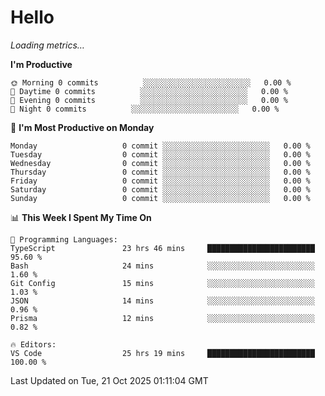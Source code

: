 # Hello

<!-- METRICS:START -->
<p><em>Loading metrics…</em></p>
<!-- METRICS:END -->

<!--START_SECTION:waka-->
**I'm Productive**

```text
🌞 Morning 0 commits          ░░░░░░░░░░░░░░░░░░░░░░░░   0.00 % 
🌆 Daytime 0 commits          ░░░░░░░░░░░░░░░░░░░░░░░░   0.00 % 
🌃 Evening 0 commits          ░░░░░░░░░░░░░░░░░░░░░░░░   0.00 % 
🌙 Night 0 commits          ░░░░░░░░░░░░░░░░░░░░░░░░   0.00 % 
```
📅 **I'm Most Productive on Monday**

```text
Monday                   0 commit ░░░░░░░░░░░░░░░░░░░░░░░░   0.00 % 
Tuesday                  0 commit ░░░░░░░░░░░░░░░░░░░░░░░░   0.00 % 
Wednesday                0 commit ░░░░░░░░░░░░░░░░░░░░░░░░   0.00 % 
Thursday                 0 commit ░░░░░░░░░░░░░░░░░░░░░░░░   0.00 % 
Friday                   0 commit ░░░░░░░░░░░░░░░░░░░░░░░░   0.00 % 
Saturday                 0 commit ░░░░░░░░░░░░░░░░░░░░░░░░   0.00 % 
Sunday                   0 commit ░░░░░░░░░░░░░░░░░░░░░░░░   0.00 % 
```

📊 **This Week I Spent My Time On**

```text
💬 Programming Languages: 
TypeScript               23 hrs 46 mins     ████████████████████████   95.60 % 
Bash                     24 mins            ░░░░░░░░░░░░░░░░░░░░░░░░   1.60 % 
Git Config               15 mins            ░░░░░░░░░░░░░░░░░░░░░░░░   1.03 % 
JSON                     14 mins            ░░░░░░░░░░░░░░░░░░░░░░░░   0.96 % 
Prisma                   12 mins            ░░░░░░░░░░░░░░░░░░░░░░░░   0.82 % 

🔥 Editors: 
VS Code                  25 hrs 19 mins     ████████████████████████   100.00 % 
```

 Last Updated on Tue, 21 Oct 2025 01:11:04 GMT
<!--END_SECTION:waka-->
